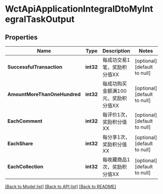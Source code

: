 # WctApiApplicationIntegralDtoMyIntegralTaskOutput

## Properties
Name | Type | Description | Notes
------------ | ------------- | ------------- | -------------
**SuccessfulTransaction** | **int32** | 每成功交易1笔，奖励积分值XX | [optional] [default to null]
**AmountMoreThanOneHundred** | **int32** | 每成功购买金额满100元，奖励积分值XX | [optional] [default to null]
**EachComment** | **int32** | 每评价1次，奖励积分值XX | [optional] [default to null]
**EachShare** | **int32** | 每分享1次，奖励积分值XX | [optional] [default to null]
**EachCollection** | **int32** | 每收藏商品1次，奖励积分值XX | [optional] [default to null]

[[Back to Model list]](../README.md#documentation-for-models) [[Back to API list]](../README.md#documentation-for-api-endpoints) [[Back to README]](../README.md)

